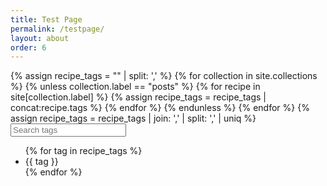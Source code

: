 ```yaml
---
title: Test Page
permalink: /testpage/
layout: about
order: 6
---
```


<html>
  <body>
    <div>
      {% assign recipe_tags = "" | split: ',' %}
      {% for collection in site.collections %}
        {% unless collection.label == "posts" %}
            {% for recipe in site[collection.label] %}
              {% assign recipe_tags = recipe_tags | concat:recipe.tags %}
            {% endfor %}
        {% endunless %}
      {% endfor %}
      {% assign recipe_tags = recipe_tags | join: ',' | split: ',' | uniq %}
        <input type="text" id="searchInput" placeholder="Search tags" oninput="searchTags()">
        <ul id="tagList">
          {% for tag in recipe_tags %}
            <li>{{ tag }}</li>
          {% endfor %}
        </ul>
        <script>
          function searchTags() {
            var input, filter, tags, i, txtValue;
            input = document.getElementById('searchInput');
            filter = input.value.toLowerCase();
            tags = {{ recipe_tags | jsonify }};
            var tagList = document.getElementById("tagList");
            tagList.innerHTML = '';
            for (i = 0; i < tags.length; i++) {
              txtValue = tags[i];
              if (txtValue.toLowerCase().indexOf(filter) > -1) {
                var li = document.createElement('li');
                li.textContent = txtValue;
                tagList.appendChild(li);
              }
            }
          }
          </script>
    </div>
  </body>
</html>